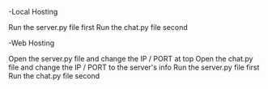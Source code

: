 -Local Hosting

Run the server.py file first
Run the chat.py file second


-Web Hosting

Open the server.py file and change the IP / PORT at top
Open the chat.py file and change the IP / PORT to the server's info
Run the server.py file first
Run the chat.py file second